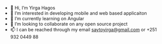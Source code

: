 - 👋 Hi, I’m Yirga Hagos
- 👀 I’m interested in developing mobile and web based applicaiton
- 🌱 I’m currently learning on Angular
- 💞️ I’m looking to collaborate on any open source project
- 📫 I can be reached through my email saytoyirga@gmail.com or +251 932 0449 88

<!---
yirgagithub/yirgagithub is a ✨ special ✨ repository because its `README.md` (this file) appears on your GitHub profile.
You can click the Preview link to take a look at your changes.
--->
